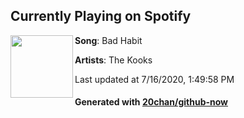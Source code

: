 ## Currently Playing on Spotify

[<img align="left" width="100" src="https://i.scdn.co/image/ab67616d00001e022bc58e4de7c41e84aeacee40">](https://open.spotify.com/album/6kqOHnshP4RMTUWKrhm6Sy)

**Song**: Bad Habit

**Artists**: The Kooks

Last updated at 7/16/2020, 1:49:58 PM

#### Generated with [20chan/github-now](https://github.com/20chan/github-now)
